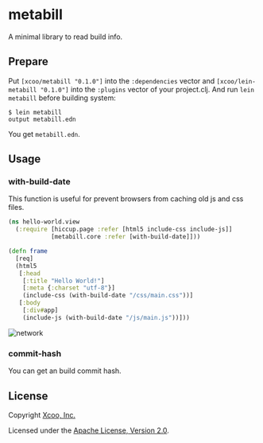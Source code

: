 # metabill

<!-- [![Clojars Project](https://img.shields.io/clojars/v/xcoo/clj-build-date.svg)](https://clojars.org/xcoo/clj-build-date) -->

A minimal library to read build info.

## Prepare

Put `[xcoo/metabill "0.1.0"]` into the `:dependencies` vector and `[xcoo/lein-metabill "0.1.0"]` into the `:plugins` vector of your project.clj.
And run `lein metabill` before building system:

```
$ lein metabill
output metabill.edn
```

You get `metabill.edn`.

## Usage

### with-build-date

This function is useful for prevent browsers from caching old js and css files.

```clojure
(ns hello-world.view
  (:require [hiccup.page :refer [html5 include-css include-js]]
            [metabill.core :refer [with-build-date]]))

(defn frame
  [req]
  (html5
   [:head
    [:title "Hello World!"]
    [:meta {:charset "utf-8"}]
    (include-css (with-build-date "/css/main.css"))]
   [:body
    [:div#app]
    (include-js (with-build-date "/js/main.js"))]))
```

![network](https://raw.githubusercontent.com/xcoo/clj-build-date/master/img/network.png)

### commit-hash

You can get an build commit hash.

## License

Copyright [Xcoo, Inc.][xcoo]

Licensed under the [Apache License, Version 2.0][apache-license-2.0].

[xcoo]: https://xcoo.jp/
[apache-license-2.0]: http://www.apache.org/licenses/LICENSE-2.0.html
